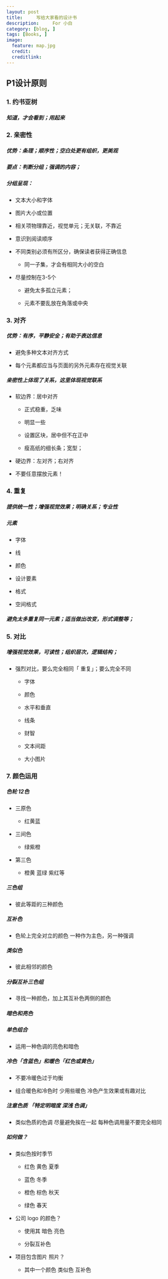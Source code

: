 ```yaml
---
layout: post  
title:     写给大家看的设计书
description:     For 小白
category: [blog, ]  
tags: [Books, ]  
image:
  feature: map.jpg
  credit: 
  creditlink:   
---
```



## P1设计原则

### 1. 约书亚树

##### 知道，才会看到；用起来

### 2. 亲密性

##### 优势：条理；顺序性；空白处更有组织，更美观

##### 要点：判断分组；强调的内容；

##### 分组呈现：

- 文本大小和字体

- 图片大小或位置

- 相关项物理靠近，视觉单元；无关联，不靠近

- 意识到阅读顺序

- 不同类别必须有所区分，确保读者获得正确信息

	- 同一子集，才会有相同大小的空白

- 尽量控制在3-5个

	- 避免太多孤立元素；

	- 元素不要乱放在角落或中央



### 3. 对齐

##### 优势：有序，平静安全；有助于表达信息

- 避免多种文本对齐方式

- 每个元素都应当与页面的另外元素存在视觉关联

##### 亲密性上体现了关系，这里体现视觉联系

- 软边界：居中对齐

	- 正式稳重，乏味

	- 明显一些

	- 设置区块，居中但不在正中

	- 瘦高纸的细长条；宽型；

- 硬边界：左对齐；右对齐

- 不要任意摆放元素！

### 4. 重复

##### 提供统一性；增强视觉效果；明确关系；专业性

##### 元素

- 字体

- 线

- 颜色

- 设计要素

- 格式

- 空间格式

##### 避免太多重复同一元素；适当做出改变，形式调整等；

### 5. 对比

##### 增强视觉效果，可读性；组织层次，逻辑结构；


- 强烈对比，要么完全相同「 重复」；要么完全不同

	- 字体

	- 颜色

	- 水平和垂直

	- 线条

	- 财智

	- 文本间距

	- 大小图片

### 7. 颜色运用

##### 色轮 12色

- 三原色

	- 红黄蓝

- 三间色

	- 绿紫橙

- 第三色

	- 橙黄 蓝绿 紫红等

##### 三色组 

* 彼此等距的三种颜色

##### 互补色 

* 色轮上完全对立的颜色 一种作为主色，另一种强调

##### 类似色 

* 彼此相邻的颜色 

##### 分裂互补三色组 

* 寻找一种颜色，加上其互补色两侧的颜色

##### 暗色和亮色 

##### 单色组合 

* 运用一种色调的亮色和暗色

##### 冷色「含蓝色」和暖色「红色或黄色」

- 不要冷暖色过于均衡

- 组合暖色和冷色时  少用些暖色 冷色产生效果或有趣对比

##### 注意色质 「特定明暗度 深浅 色调」

- 类似色质的色调 尽量避免挨在一起 每种色调用量不要完全相同

##### 如何做？

- 类似色按时季节

	- 红色 黄色 夏季

	- 蓝色 冬季

	- 橙色 棕色 秋天

	- 绿色 春天

- 公司 logo 的颜色？

	- 使用其 暗色 亮色

	- 分裂互补色

- 项目包含图片 照片？

	- 其中一个颜色 类似色 互补色

